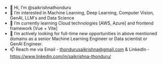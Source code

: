 - 👋 Hi, I’m @saikrishnathonduru
- 👀 I’m interested in Machine Learning, Deep Learning, Computer Vision, GenAI, LLM's and Data Science
- 🌱 I’m currently learning Cloud technologies [AWS, Azure] and frontend framework [Vue + Vite]
- 💞️ I’m actively looking for full-time new opportunities in above mentioned domains as a senior Machine Learning Engineer or Data scientist or GenAI Engineer.
- 📫 Reach me via Email - thondurusaikrishna@gmail.com & LinkedIn -https://www.linkedin.com/in/saikrishna-thonduru/

<!---
saikrishnathonduru/saikrishnathonduru is a ✨ special ✨ repository because its `README.md` (this file) appears on your GitHub profile.
You can click the Preview link to take a look at your changes.
--->
